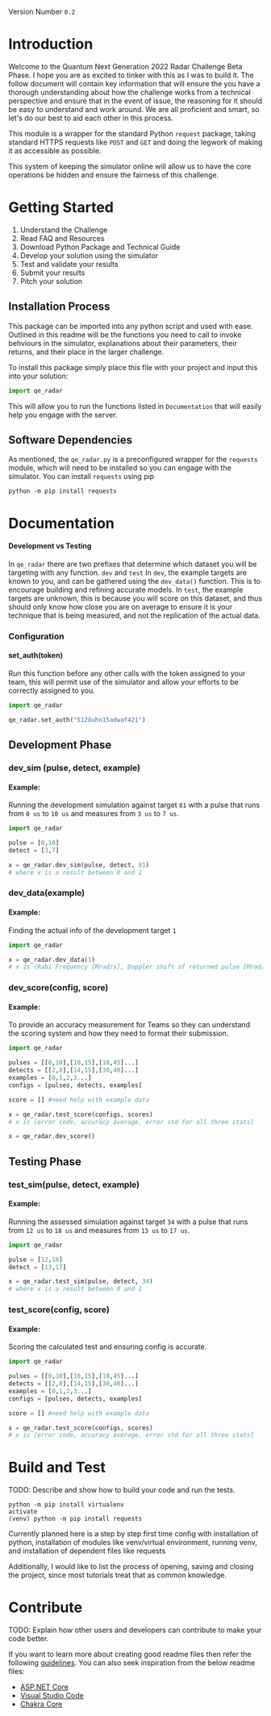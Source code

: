 Version Number `0.2`

# Introduction 
Welcome to the Quantum Next Generation 2022 Radar Challenge Beta Phase. I hope you are as excited to tinker with this as I was to build it.
The follow document will contain key information that will ensure the you have a thorough understanding about how the challenge works from a technical perspective and ensure that in the event of issue, the reasoning for it should be easy to understand and work around.
We are all proficient and smart, so let's do our best to aid each other in this process.

This module is a wrapper for the standard Python `request` package, taking standard HTTPS requests like `POST` and `GET` and doing the legwork of making it as accessible as possible.

This system of keeping the simulator online will allow us to have the core operations be hidden and ensure the fairness of this challenge.

# Getting Started

1. Understand the Challenge
2. Read FAQ and Resources
3. Download Python Package and Technical Guide
4. Develop your solution using the simulator
5. Test and validate your results
6. Submit your results
7. Pitch your solution

## Installation Process
This package can be imported into any python script and used with ease. Outlined in this readme will be the functions you need to call to invoke behviours in the simulator, explanations about their parameters, their returns, and their place in the larger challenge.

To install this package simply place this file with your project and input this into your solution:
```python
import qe_radar
```
This will allow you to run the functions listed in `Documentation` that will easily help you engage with the server.

## Software Dependencies
As mentioned, the `qe_radar.py` is a preconfigured wrapper for the `requests` module, which will need to be installed so you can engage with the simulator.
You can install `requests` using pip
```
python -m pip install requests
```

# Documentation
#### Development vs Testing
In `qe_radar` there are two prefixes that determine which dataset you will be targeting with any function.
`dev` and `test`
In `dev`, the example targets are known to you, and can be gathered using the `dev_data()` function. This is to encourage building and refining accurate models.
In `test`, the example targets are unknown, this is because you will score on this dataset, and thus should only know how close you are on average to ensure it is your technique that is being measured, and not the replication of the actual data.

### Configuration
#### set_auth(token)
Run this function before any other calls with the token assigned to your team, this will permit use of the simulator and allow your efforts to be correctly assigned to you.
```python
import qe_radar

qe_radar.set_auth("5128uhn15adwaf421")
```

## Development Phase

### dev_sim (pulse, detect, example)
#### Example:
Running the development simulation against target `81` with a pulse that runs from `0 us` to `10 us` and measures from `3 us` to `7 us`.
```python
import qe_radar

pulse = [0,10]
detect = [3,7]

x = qe_radar.dev_sim(pulse, detect, 81)
# where x is a result between 0 and 1
```

### dev_data(example)
#### Example:
Finding the actual info of the development target `1`
```python
import qe_radar

x = qe_radar.dev_data(1)
# x is (Rabi Frequency [Mrad/s], Doppler shift of returned pulse [Mrad/s], Time of flight of pulse in us)
```

### dev_score(config, score)
#### Example:
To provide an accuracy measurement for Teams so they can understand the scoring system and how they need to format their submission.
```python
import qe_radar

pulses = [[0,10],[10,15],[18,45]...]
detects = [[2,8],[14,15],[30,40]...]
examples = [0,1,2,3...]
configs = [pulses, detects, examples]

score = [] #need help with example data

x = qe_radar.test_score(configs, scores)
# x is [error code, accuracy average, error std for all three stats]

x = qe_radar.dev_score()
```

## Testing Phase

### test_sim(pulse, detect, example)
#### Example:
Running the assessed simulation against target `34` with a pulse that runs from `12 us` to `18 us` and measures from `13 us` to `17 us`.
```python
import qe_radar

pulse = [12,18]
detect = [13,17]

x = qe_radar.test_sim(pulse, detect, 34)
# where x is a result between 0 and 1
```

### test_score(config, score)
#### Example:
Scoring the calculated test and ensuring config is accurate.
```python
import qe_radar

pulses = [[0,10],[10,15],[18,45]...]
detects = [[2,8],[14,15],[30,40]...]
examples = [0,1,2,3...]
configs = [pulses, detects, examples]

score = [] #need help with example data

x = qe_radar.test_score(configs, scores)
# x is [error code, accuracy average, error std for all three stats]
```

# Build and Test
TODO: Describe and show how to build your code and run the tests. 

```shell
python -m pip install virtualenv
activate
(venv) python -m pip install requests
```

Currently planned here is a step by step first time config with installation of python, installation of modules like venv/virtual environment, running venv, and installation of dependent files like requests

Additionally, I would like to list the process of opening, saving and closing the project, since most tutorials treat that as common knowledge.

# Contribute
TODO: Explain how other users and developers can contribute to make your code better. 

If you want to learn more about creating good readme files then refer the following [guidelines](https://docs.microsoft.com/en-us/azure/devops/repos/git/create-a-readme?view=azure-devops). You can also seek inspiration from the below readme files:
- [ASP.NET Core](https://github.com/aspnet/Home)
- [Visual Studio Code](https://github.com/Microsoft/vscode)
- [Chakra Core](https://github.com/Microsoft/ChakraCore)